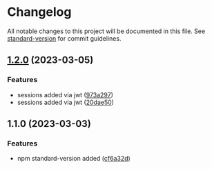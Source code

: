 # Changelog

All notable changes to this project will be documented in this file. See [standard-version](https://github.com/conventional-changelog/standard-version) for commit guidelines.

## [1.2.0](https://github.com/actuallyzefe/ts-wtih-express/compare/v1.1.0...v1.2.0) (2023-03-05)


### Features

* sessions added via jwt ([973a297](https://github.com/actuallyzefe/ts-wtih-express/commit/973a297bcd569dad6cd6f171c87324767865dabd))
* sessions added via jwt ([20dae50](https://github.com/actuallyzefe/ts-wtih-express/commit/20dae50ca18ef86f40530873fbee988dd398c71a))

## 1.1.0 (2023-03-03)


### Features

* npm standard-version added ([cf6a32d](https://github.com/actuallyzefe/ts-wtih-express/commit/cf6a32d50ab5763c7e0b7dd1dc113f25adca7ada))
